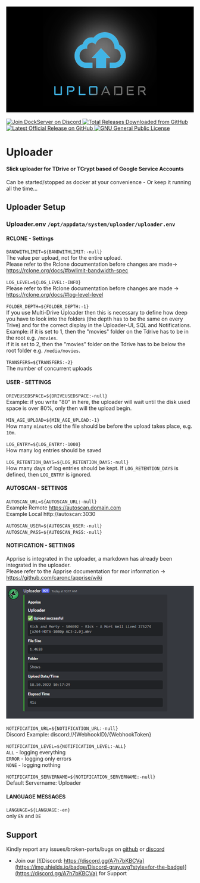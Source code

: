 ![Image of DockServer](/img/container_images/docker-uploader.png)

<p align="left">
    <a href="https://discord.gg/FYSvu83caM">
        <img src="https://discord.com/api/guilds/830478558995415100/widget.png?label=Discord%20Server&logo=discord" alt="Join DockServer on Discord">
    </a>
        <a href="https://github.com/dockserver/dockserver/releases">
        <img src="https://img.shields.io/github/downloads/dockserver/dockserver/total?label=Total%20Downloads&logo=github" alt="Total Releases Downloaded from GitHub">
    </a>
    <a href="https://github.com/dockserver/dockserver/releases/latest">
        <img src="https://img.shields.io/github/v/release/dockserver/dockserver?include_prereleases&label=Latest%20Release&logo=github" alt="Latest Official Release on GitHub">
    </a>
    <a href="https://github.com/dockserver/dockserver/blob/master/LICENSE">
        <img src="https://img.shields.io/github/license/dockserver/dockserver?label=License&logo=gnu" alt="GNU General Public License">
    </a>
</p>

# Uploader

#### Slick uploader for TDrive or TCrypt based of Google Service Accounts

Can be started/stopped as docker at your convenience - Or keep it running all the time...

## Uploader Setup
### Uploader.env `/opt/appdata/system/uploader/uploader.env`

#### RCLONE - Settings
`BANDWITHLIMIT=${BANDWITHLIMIT:-null}`</br>
The value per upload, not for the entire upload.</br>
Please refer to the Rclone documentation before changes are made-> https://rclone.org/docs/#bwlimit-bandwidth-spec

`LOG_LEVEL=${LOG_LEVEL:-INFO}`</br>
Please refer to the Rclone documentation before changes are made -> https://rclone.org/docs/#log-level-level

`FOLDER_DEPTH=${FOLDER_DEPTH:-1}`</br>
If you use Multi-Drive Uploader then this is necessary to define how deep you have to look into the folders (the depth has to be the same on every Trive) and for the correct display in the Uploader-UI, SQL and Notifications. 
</br> 
Example: if it is set to 1, then the "movies" folder on the Tdrive has to be in the root e.g. `/movies`.</br>
         if it is set to 2, then the "movies" folder on the Tdrive has to be below the root folder e.g. `/media/movies`.

`TRANSFERS=${TRANSFERS:-2}`</br>
The number of concurrent uploads

#### USER - SETTINGS
`DRIVEUSEDSPACE=${DRIVEUSEDSPACE:-null}`</br>
Example: if you write "80" in here, the uploader will wait until the disk used space is over 80%, only then will the upload begin.

`MIN_AGE_UPLOAD=${MIN_AGE_UPLOAD:-1}`</br>
How many `minutes` old the file should be before the upload takes place, e.g. `10m`.

`LOG_ENTRY=${LOG_ENTRY:-1000}`</br>
How many log entries should be saved

`LOG_RETENTION_DAYS=${LOG_RETENTION_DAYS:-null}`</br>
How many days of log entries should be kept. If `LOG_RETENTION_DAYS` is defined, then `LOG_ENTRY` is ignored.

#### AUTOSCAN - SETTINGS
`AUTOSCAN_URL=${AUTOSCAN_URL:-null}`</br>
Example Remote https://autoscan.domain.com</br>
Example Local http://autoscan:3030

`AUTOSCAN_USER=${AUTOSCAN_USER:-null}`</br>
`AUTOSCAN_PASS=${AUTOSCAN_PASS:-null}`

#### NOTIFICATION - SETTINGS
Apprise is integrated in the uploader, a markdown has already been integrated in the uploader.</br>
Please refer to the Apprise documentation for mor information -> https://github.com/caronc/apprise/wiki

![Image of Notification](/img/notifications/discord-uploader.png)

`NOTIFICATION_URL=${NOTIFICATION_URL:-null}`</br>
Discord Example: discord://{WebhookID}/{WebhookToken}

`NOTIFICATION_LEVEL=${NOTIFICATION_LEVEL:-ALL}`</br>
`ALL` - logging everything</br>
`ERROR` - logging only errors</br>
`NONE` - logging nothing</br>

`NOTIFICATION_SERVERNAME=${NOTIFICATION_SERVERNAME:-null}`</br>
Default Servername: Uploader

#### LANGUAGE MESSAGES
`LANGUAGE=${LANGUAGE:-en}`</br>
only `EN` and `DE`


## Support

Kindly report any issues/broken-parts/bugs on [github](https://github.com/dockserver/dockserver/issues) or [discord](https://discord.gg/A7h7bKBCVa)

- Join our [![Discord: https://discord.gg/A7h7bKBCVa](https://img.shields.io/badge/Discord-gray.svg?style=for-the-badge)](https://discord.gg/A7h7bKBCVa) for Support

